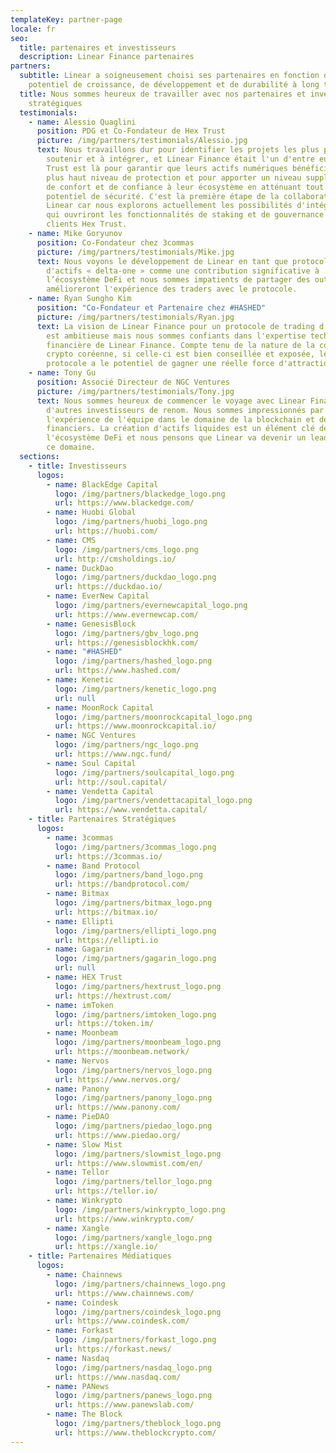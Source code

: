 ```yaml
---
templateKey: partner-page
locale: fr
seo:
  title: partenaires et investisseurs
  description: Linear Finance partenaires
partners:
  subtitle: Linear a soigneusement choisi ses partenaires en fonction de leur
    potentiel de croissance, de développement et de durabilité à long terme.
  title: Nous sommes heureux de travailler avec nos partenaires et investisseurs
    stratégiques
  testimonials:
    - name: Alessio Quaglini
      position: PDG et Co-Fondateur de Hex Trust
      picture: /img/partners/testimonials/Alessio.jpg
      text: Nous travaillons dur pour identifier les projets les plus prometteurs à
        soutenir et à intégrer, et Linear Finance était l'un d'entre eux. Hex
        Trust est là pour garantir que leurs actifs numériques bénéficient du
        plus haut niveau de protection et pour apporter un niveau supplémentaire
        de confort et de confiance à leur écosystème en atténuant tout risque
        potentiel de sécurité. C'est la première étape de la collaboration avec
        Linear car nous explorons actuellement les possibilités d'intégration
        qui ouvriront les fonctionnalités de staking et de gouvernance pour nos
        clients Hex Trust.
    - name: Mike Goryunov
      position: Co-Fondateur chez 3commas
      picture: /img/partners/testimonials/Mike.jpg
      text: Nous voyons le développement de Linear en tant que protocole décentralisé
        d'actifs « delta-one » comme une contribution significative à
        l’écosystème DeFi et nous sommes impatients de partager des outils qui
        amélioreront l'expérience des traders avec le protocole.
    - name: Ryan Sungho Kim
      position: "Co-Fondateur et Partenaire chez #HASHED"
      picture: /img/partners/testimonials/Ryan.jpg
      text: La vision de Linear Finance pour un protocole de trading d’actifs liquides
        est ambitieuse mais nous sommes confiants dans l'expertise technique et
        financière de Linear Finance. Compte tenu de la nature de la communauté
        crypto coréenne, si celle-ci est bien conseillée et exposée, le
        protocole a le potentiel de gagner une réelle force d'attraction.
    - name: Tony Gu
      position: Associé Directeur de NGC Ventures
      picture: /img/partners/testimonials/Tony.jpg
      text: Nous sommes heureux de commencer le voyage avec Linear Finance aux côtés
        d'autres investisseurs de renom. Nous sommes impressionnés par
        l'expérience de l'équipe dans le domaine de la blockchain et des marchés
        financiers. La création d'actifs liquides est un élément clé de
        l'écosystème DeFi et nous pensons que Linear va devenir un leader dans
        ce domaine.
  sections:
    - title: Investisseurs
      logos:
        - name: BlackEdge Capital
          logo: /img/partners/blackedge_logo.png
          url: https://www.blackedge.com/
        - name: Huobi Global
          logo: /img/partners/huobi_logo.png
          url: https://huobi.com/
        - name: CMS
          logo: /img/partners/cms_logo.png
          url: http://cmsholdings.io/
        - name: DuckDao
          logo: /img/partners/duckdao_logo.png
          url: https://duckdao.io/
        - name: EverNew Capital
          logo: /img/partners/evernewcapital_logo.png
          url: https://www.evernewcap.com/
        - name: GenesisBlock
          logo: /img/partners/gbv_logo.png
          url: https://genesisblockhk.com/
        - name: "#HASHED"
          logo: /img/partners/hashed_logo.png
          url: https://www.hashed.com/
        - name: Kenetic
          logo: /img/partners/kenetic_logo.png
          url: null
        - name: MoonRock Capital
          logo: /img/partners/moonrockcapital_logo.png
          url: https://www.moonrockcapital.io/
        - name: NGC Ventures
          logo: /img/partners/ngc_logo.png
          url: https://www.ngc.fund/
        - name: Soul Capital
          logo: /img/partners/soulcapital_logo.png
          url: http://soul.capital/
        - name: Vendetta Capital
          logo: /img/partners/vendettacapital_logo.png
          url: https://www.vendetta.capital/
    - title: Partenaires Stratégiques
      logos:
        - name: 3commas
          logo: /img/partners/3commas_logo.png
          url: https://3commas.io/
        - name: Band Protocol
          logo: /img/partners/band_logo.png
          url: https://bandprotocol.com/
        - name: Bitmax
          logo: /img/partners/bitmax_logo.png
          url: https://bitmax.io/
        - name: Ellipti
          logo: /img/partners/ellipti_logo.png
          url: https://ellipti.io
        - name: Gagarin
          logo: /img/partners/gagarin_logo.png
          url: null
        - name: HEX Trust
          logo: /img/partners/hextrust_logo.png
          url: https://hextrust.com/
        - name: imToken
          logo: /img/partners/imtoken_logo.png
          url: https://token.im/
        - name: Moonbeam
          logo: /img/partners/moonbeam_logo.png
          url: https://moonbeam.network/
        - name: Nervos
          logo: /img/partners/nervos_logo.png
          url: https://www.nervos.org/
        - name: Panony
          logo: /img/partners/panony_logo.png
          url: https://www.panony.com/
        - name: PieDAO
          logo: /img/partners/piedao_logo.png
          url: https://www.piedao.org/
        - name: Slow Mist
          logo: /img/partners/slowmist_logo.png
          url: https://www.slowmist.com/en/
        - name: Tellor
          logo: /img/partners/tellor_logo.png
          url: https://tellor.io/
        - name: Winkrypto
          logo: /img/partners/winkrypto_logo.png
          url: https://www.winkrypto.com/
        - name: Xangle
          logo: /img/partners/xangle_logo.png
          url: https://xangle.io/
    - title: Partenaires Médiatiques
      logos:
        - name: Chainnews
          logo: /img/partners/chainnews_logo.png
          url: https://www.chainnews.com/
        - name: Coindesk
          logo: /img/partners/coindesk_logo.png
          url: https://www.coindesk.com/
        - name: Forkast
          logo: /img/partners/forkast_logo.png
          url: https://forkast.news/
        - name: Nasdaq
          logo: /img/partners/nasdaq_logo.png
          url: https://www.nasdaq.com/
        - name: PANews
          logo: /img/partners/panews_logo.png
          url: https://www.panewslab.com/
        - name: The Block
          logo: /img/partners/theblock_logo.png
          url: https://www.theblockcrypto.com/
---
```

